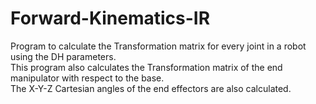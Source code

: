# Forward-Kinematics-IR
Program to calculate the Transformation matrix for every joint in a robot using the DH parameters.<br />
This program also calculates the Transformation matrix of the end manipulator with respect to the base.<br />
The X-Y-Z Cartesian angles of the end effectors are also calculated.
